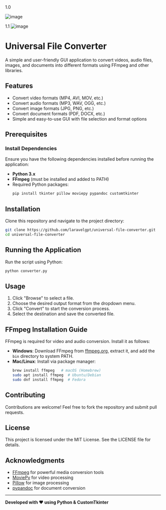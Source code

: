 1.0

![image](https://github.com/user-attachments/assets/8092eb1f-b737-4bc5-a216-e5f241dff660)


1.1
![image](https://github.com/user-attachments/assets/589f160e-0ff6-44b2-9bfb-871eb4b6346c)


# Universal File Converter

A simple and user-friendly GUI application to convert videos, audio files, images, and documents into different formats using FFmpeg and other libraries.

## Features
- Convert video formats (MP4, AVI, MOV, etc.)
- Convert audio formats (MP3, WAV, OGG, etc.)
- Convert image formats (JPG, PNG, etc.)
- Convert document formats (PDF, DOCX, etc.)
- Simple and easy-to-use GUI with file selection and format options

## Prerequisites
### Install Dependencies
Ensure you have the following dependencies installed before running the application:

- **Python 3.x**
- **FFmpeg** (must be installed and added to PATH)
- Required Python packages:
  ```sh
  pip install tkinter pillow moviepy pypandoc customtkinter
  ```

## Installation
Clone this repository and navigate to the project directory:
```sh
git clone https://github.com/laravelgpt/universal-file-converter.git
cd universal-file-converter
```

## Running the Application
Run the script using Python:
```sh
python converter.py
```

## Usage
1. Click "Browse" to select a file.
2. Choose the desired output format from the dropdown menu.
3. Click "Convert" to start the conversion process.
4. Select the destination and save the converted file.

## FFmpeg Installation Guide
FFmpeg is required for video and audio conversion. Install it as follows:
- **Windows**: Download FFmpeg from [ffmpeg.org](https://ffmpeg.org), extract it, and add the `bin` directory to system PATH.
- **Mac/Linux**: Install via package manager:
  ```sh
  brew install ffmpeg   # macOS (Homebrew)
  sudo apt install ffmpeg  # Ubuntu/Debian
  sudo dnf install ffmpeg  # Fedora
  ```

## Contributing
Contributions are welcome! Feel free to fork the repository and submit pull requests.

## License
This project is licensed under the MIT License. See the LICENSE file for details.

## Acknowledgments
- [FFmpeg](https://ffmpeg.org) for powerful media conversion tools
- [MoviePy](https://zulko.github.io/moviepy/) for video processing
- [Pillow](https://python-pillow.org) for image processing
- [pypandoc](https://github.com/jgm/pandoc) for document conversion

---
**Developed with ❤️ using Python & CustomTkinter**

